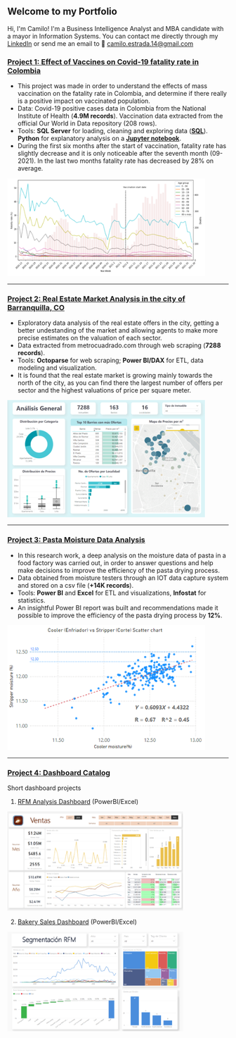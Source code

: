 ## Welcome to my Portfolio

Hi, I'm Camilo! I'm a Business Intelligence Analyst and MBA candidate with a mayor in Information Systems. You can contact me directly through my [LinkedIn](https://www.linkedin.com/in/caestradaa/) or send me an email to 📩 camilo.estrada.14@gmail.com




### [Project 1: Effect of Vaccines on Covid-19 fatality rate in Colombia](https://github.com/caestradaa/covid_fatality_in_Col)

- This project was made in order to understand the effects of mass vaccination on the fatality rate in Colombia, and determine if there really is a positive impact on vaccinated population.
- Data: Covid-19 positive cases data in Colombia from the National Institute of Health (**4.9M records**). Vaccination data extracted from the official Our World in Data repository (208 rows).
- Tools: **SQL Server** for loading, cleaning and exploring data (**[SQL][sqlfile]**). **Python** for explanatory analysis on a **[Jupyter notebook][notebook]**.
- During the first six months after the start of vaccination, fatality rate has slightly decrease and it is only noticeable after the seventh month (09-2021). In the last two months fatality rate has decreased by 28% on average.  

![](/images/1.Fatality_rate_and_Deaths_by_AG_and_week_v2.PNG)

---




### [Project 2: Real Estate Market Analysis in the city of Barranquilla, CO](https://github.com/caestradaa/real_estate_daproj)

- Exploratory data analysis of the real estate offers in the city, getting a better undestanding of the market and allowing agents to make more precise estimates on the valuation of each sector. 
- Data extracted from metrocuadrado.com through web scraping (**7288 records**).
- Tools: **Octoparse** for web scraping; **Power BI/DAX** for ETL, data modeling and visualization.
- It is found that the real estate market is growing mainly towards the north of the city, as you can find there the largest number of offers per sector and the highest valuations of price per square meter.  

![](/images/2.Real_State_Dashboard_EDA.png)

---




### [Project 3: Pasta Moisture Data Analysis](https://github.com/caestradaa/pasta_moisture_daproj)

- In this research work, a deep analysis on the moisture data of pasta in a food factory was carried out, in order to answer questions and help make decisions to improve the efficiency of the pasta drying process.
- Data obtained from moisture testers through an IOT data capture system and stored on a csv file (**+14K records**).
- Tools: **Power BI** and **Excel** for ETL and visualizations, **Infostat** for statistics.
- An insightful Power BI report was built and recommendations made it possible to improve the efficiency of the pasta drying process by **12%**.  

![](/images/3.Cooler_vs_Stripper_Moisture_Scatterplot.PNG)

---




### [Project 4: Dashboard Catalog](https://github.com/caestradaa/dashboard_catalog)
Short dashboard projects

1. [RFM Analysis Dashboard](https://github.com/caestradaa/other_dashboards/tree/main/RFM_Analysis_Dashboard) (PowerBI/Excel)  

![](/images/4.Bakery_Sales_Dashboard.PNG)

2. [Bakery Sales Dashboard](https://github.com/caestradaa/other_dashboards/tree/main/Bakery_Sales_Dashboard) (PowerBI/Excel)  

![](/images/4.RFM_Analysis.png)



[notebook]:https://github.com/caestradaa/covid_fatality_in_Col/blob/main/Notebook%20-%20Effect%20of%20Vaccines%20on%20Covid19%20fatality%20rate%20in%20Colombia.ipynb
[sqlfile]:https://github.com/caestradaa/covid_fatality_in_Col/blob/main/SQLQueries.sql







<!--
### Markdown

Markdown is a lightweight and easy-to-use syntax for styling your writing. It includes conventions for

```markdown
Syntax highlighted code block

# Header 1
## Header 2
### Header 3

- Bulleted
- List

1. Numbered
2. List

**Bold** and _Italic_ and `Code` text

[Link](url) and ![Image](src)
```

For more details see [Basic writing and formatting syntax](https://docs.github.com/en/github/writing-on-github/getting-started-with-writing-and-formatting-on-github/basic-writing-and-formatting-syntax).

### Jekyll Themes

Your Pages site will use the layout and styles from the Jekyll theme you have selected in your [repository settings](https://github.com/caestradaa/Portfolio_Webpage/settings/pages). The name of this theme is saved in the Jekyll `_config.yml` configuration file.

### Support or Contact

Having trouble with Pages? Check out our [documentation](https://docs.github.com/categories/github-pages-basics/) or [contact support](https://support.github.com/contact) and we’ll help you sort it out.-->
